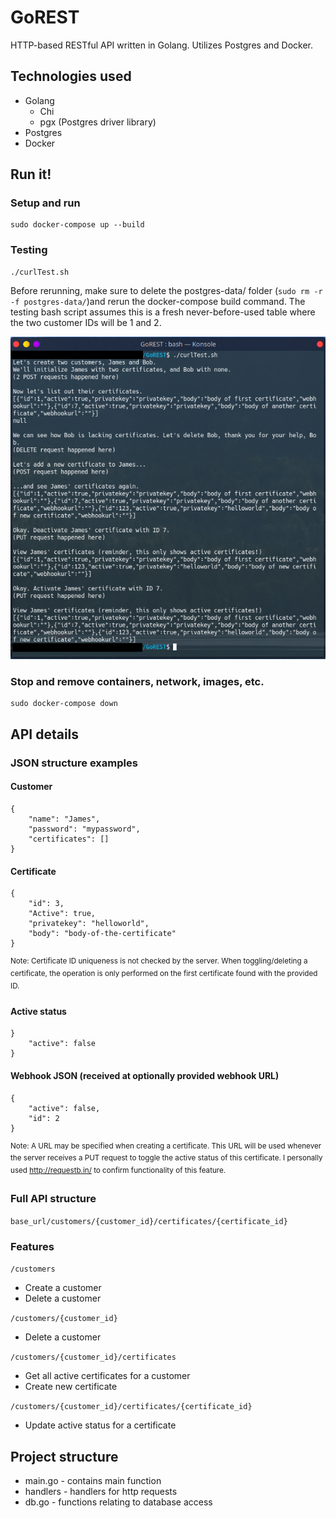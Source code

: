 # GoREST
HTTP-based RESTful API written in Golang. Utilizes Postgres and Docker.

## Technologies used
* Golang
    * Chi
    * pgx (Postgres driver library)
* Postgres
* Docker

## Run it!
### Setup and run
```
sudo docker-compose up --build
```

### Testing
```
./curlTest.sh
```
Before rerunning, make sure to delete the postgres-data/ folder (`sudo rm -r -f postgres-data/`)and rerun the docker-compose build command. The testing bash script assumes this is a fresh never-before-used table where the two customer IDs will be 1 and 2.

![GoREST curlTest.sh results.](images/curlScriptOutput_4Nov2021.png)

### Stop and remove containers, network, images, etc.
```
sudo docker-compose down
```

## API details
### JSON structure examples
#### Customer
```
{
    "name": "James",
    "password": "mypassword",
    "certificates": []
}

```
#### Certificate
```
{
    "id": 3,
    "Active": true,
    "privatekey": "helloworld",
    "body": "body-of-the-certificate"
}
```
<sup>Note: Certificate ID uniqueness is not checked by the server. When toggling/deleting a certificate, the operation is only performed on the first certificate found with the provided ID.</sup>
#### Active status
```
}
    "active": false
}
```
#### Webhook JSON (received at optionally provided webhook URL)
```
{
    "active": false,
    "id": 2
}
```
<sup>Note: A URL may be specified when creating a certificate. This URL will be used whenever the server receives a PUT request to toggle the active status of this certificate. I personally used http://requestb.in/ to confirm functionality of this feature.</sup>

### Full API structure

```base_url/customers/{customer_id}/certificates/{certificate_id}```

### Features

```/customers```

* Create a customer
* Delete a customer

```/customers/{customer_id}```
* Delete a customer

```/customers/{customer_id}/certificates```
* Get all active certificates for a customer
* Create new certificate

```/customers/{customer_id}/certificates/{certificate_id}```
* Update active status for a certificate

## Project structure
* main.go - contains main function
* handlers - handlers for http requests
* db.go - functions relating to database access